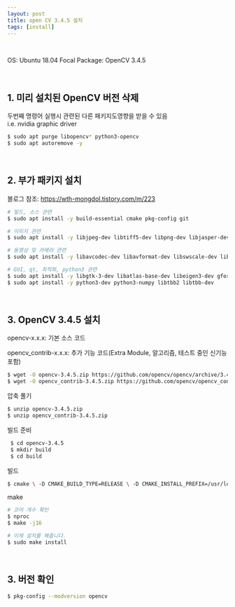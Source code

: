 ```yaml
---
layout: post
title: open CV 3.4.5 설치
tags: [install]
---
```


<br/>

OS: Ubuntu 18.04 Focal
Package: OpenCV 3.4.5

<br/>

## 1. 미리 설치된 OpenCV 버전 삭제

두번째 명령어 실행시 관련된 다른 패키지도영향을 받을 수 있음
<br/>
i.e. nvidia graphic driver

~~~bash
$ sudo apt purge libopencv* python3-opencv
$ sudo apt autoremove -y
~~~

<br/>

## 2. 부가 패키지 설치

블로그 참조: https://wth-mongdol.tistory.com/m/223

~~~bash
# 빌드, 소스 관련
$ sudo apt install -y build-essential cmake pkg-config git

# 이미지 관련
$ sudo apt install -y libjpeg-dev libtiff5-dev libpng-dev libjasper-dev

# 동영상 및 카메라 관련 
$ sudo apt install -y libavcodec-dev libavformat-dev libswscale-dev libdc1394-22-dev libxvidcore-dev libx264-dev libxine2-dev libv4l-dev v4l-utils libgstreamer1.0-dev libgstreamer-plugins-base1.0-dev

# GUI, qt, 최적화, python3 관련
$ sudo apt install -y libgtk-3-dev libatlas-base-dev libeigen3-dev gfortran
$ sudo apt install -y python3-dev python3-numpy libtbb2 libtbb-dev
~~~

<br/>

## 3. OpenCV 3.4.5 설치

opencv-x.x.x: 기본 소스 코드

opencv_contrib-x.x.x: 추가 기능 코드(Extra Module, 알고리즘, 테스트 중인 신기능 포함)

~~~bash
$ wget -O opencv-3.4.5.zip https://github.com/opencv/opencv/archive/3.4.5.zip
$ wget -O opencv_contrib-3.4.5.zip https://github.com/opencv/opencv_contrib/archive/3.4.5.zip
~~~

압축 풀기

~~~bash
$ unzip opencv-3.4.5.zip
$ unzip opencv_contrib-3.4.5.zip
~~~

빌드 준비

~~~bash
 $ cd opencv-3.4.5
 $ mkdir build
 $ cd build
~~~

빌드

~~~bash
$ cmake \ -D CMAKE_BUILD_TYPE=RELEASE \ -D CMAKE_INSTALL_PREFIX=/usr/local \ -D WITH_TBB=OFF \ -D WITH_IPP=OFF \ -D WITH_1394=OFF \ -D BUILD_WITH_DEBUG_INFO=OFF \ -D BUILD_DOCS=OFF \ -D INSTALL_C_EXAMPLES=ON \ -D INSTALL_PYTHON_EXAMPLES=ON \ -D BUILD_EXAMPLES=OFF \ -D BUILD_TESTS=OFF \ -D BUILD_PERF_TESTS=OFF \ -D WITH_QT=ON \ -D WITH_GTK=OFF \ -D WITH_OPENGL=ON \ -D OPENCV_EXTRA_MODULES_PATH=../../opencv_contrib-3.4.5/modules \ -D WITH_V4L=ON \ -D WITH_FFMPEG=ON \ -D WITH_XINE=ON \ -D BUILD_NEW_PYTHON_SUPPORT=ON \ -D OPENCV_GENERATE_PKGCONFIG=ON ../
~~~

make

~~~bash
# 코어 개수 확인
$ nproc 
$ make -j16

# 이제 설치를 해줍니다. 
$ sudo make install 
~~~

<br/>

## 3. 버전 확인

~~~bash
$ pkg-config --modversion opencv
~~~

